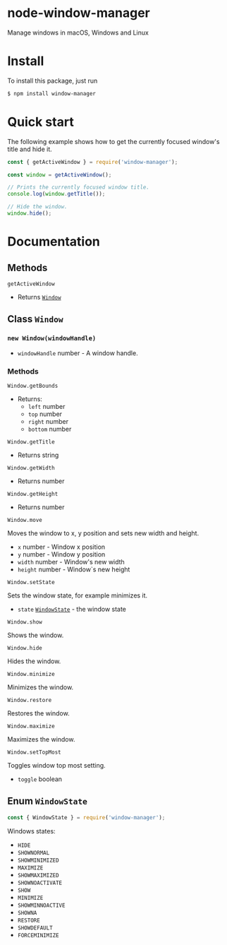 # node-window-manager
Manage windows in macOS, Windows and Linux

# Install
To install this package, just run
```bash
$ npm install window-manager
```

# Quick start

The following example shows how to get the currently focused window's title and hide it.

```javascript
const { getActiveWindow } = require('window-manager');

const window = getActiveWindow();

// Prints the currently focused window title.
console.log(window.getTitle());

// Hide the window.
window.hide();
```

# Documentation

## Methods

`getActiveWindow`

- Returns [`Window`](#class-window)

## Class `Window`

### `new Window(windowHandle)`

- `windowHandle` number - A window handle.

### Methods

`Window.getBounds`

- Returns:
  - `left` number
  - `top` number
  - `right` number
  - `bottom` number

`Window.getTitle`

- Returns string

`Window.getWidth`

- Returns number

`Window.getHeight`

- Returns number

`Window.move`

Moves the window to x, y position and sets new width and height.

- `x` number - Window x position
- `y` number - Window y position
- `width` number - Window's new width
- `height` number - Window`s new height

`Window.setState`

Sets the window state, for example minimizes it.

- `state` [`WindowState`](#enum-windowstate) - the window state

`Window.show`

Shows the window.

`Window.hide`

Hides the window.

`Window.minimize`

Minimizes the window.

`Window.restore`

Restores the window.

`Window.maximize`

Maximizes the window.

`Window.setTopMost`

Toggles window top most setting.

- `toggle` boolean

## Enum `WindowState`

```javascript
const { WindowState } = require('window-manager');
```

Windows states: 
- `HIDE`
- `SHOWNORMAL`
- `SHOWMINIMIZED`
- `MAXIMIZE`
- `SHOWMAXIMIZED`
- `SHOWNOACTIVATE`
- `SHOW`
- `MINIMIZE`
- `SHOWMINNOACTIVE`
- `SHOWNA`
- `RESTORE`
- `SHOWDEFAULT`
- `FORCEMINIMIZE`